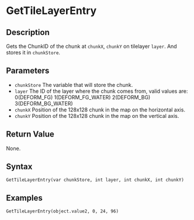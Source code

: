 # GetTileLayerEntry

## Description
Gets the ChunkID of the chunk at `chunkX`, `chunkY` on tilelayer `layer`. And stores it in `chunkStore`.

## Parameters
- `chunkStore`
The variable that will store the chunk.
- `layer`
The ID of the layer where the chunk comes from, valid values are:
    0(DEFORM_FG)
    1(DEFORM_FG_WATER)
    2(DEFORM_BG)
    3(DEFORM_BG_WATER)
- `chunkX`
Position of the 128x128 chunk in the map on the horizontal axis.
- `chunkY`
Position of the 128x128 chunk in the map on the vertical axis.

## Return Value
None.

## Syntax
```
GetTileLayerEntry(var chunkStore, int layer, int chunkX, int chunkY)
```

## Examples
```
GetTileLayerEntry(object.value2, 0, 24, 96)
```